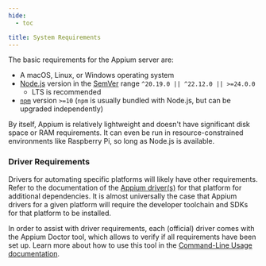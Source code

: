 ```yaml
---
hide:
  - toc

title: System Requirements
---
```


The basic requirements for the Appium server are:

* A macOS, Linux, or Windows operating system
* [Node.js](https://nodejs.org) version in the [SemVer](https://semver.org) range `^20.19.0 || ^22.12.0 || >=24.0.0`
    * LTS is recommended
* [`npm`](https://npmjs.com) version `>=10` (`npm` is usually bundled with Node.js, but can be upgraded
independently)

By itself, Appium is relatively lightweight and doesn't have significant disk space or RAM
requirements. It can even be run in resource-constrained environments like Raspberry Pi, so long as
Node.js is available.

### Driver Requirements

Drivers for automating specific platforms will likely have other requirements. Refer to the
documentation of the [Appium driver(s)](../ecosystem/drivers.md) for that platform for additional
dependencies. It is almost universally the case that Appium drivers for a given platform will
require the developer toolchain and SDKs for that platform to be installed.

In order to assist with driver requirements, each (official) driver comes with the Appium Doctor tool,
which allows to verify if all requirements have been set up. Learn more about how to use this tool in
the [Command-Line Usage documentation](../cli/extensions.md#doctor).
